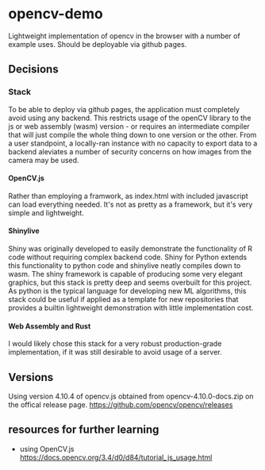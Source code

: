 # opencv-demo

Lightweight implementation of opencv in the browser with a number of example uses. Should be deployable via github pages.

## Decisions

### Stack

To be able to deploy via github pages, the application must completely avoid using any backend. This restricts usage of the openCV library to the js or web assembly (wasm) version - or requires an intermediate compiler that will just compile the whole thing down to one version or the other. From a user standpoint, a locally-ran instance with no capacity to export data to a backend aleviates a number of security concerns on how images from the camera may be used.

#### OpenCV.js

Rather than employing a framwork, as index.html with included javascript can load everything needed. It's not as pretty as a framework, but it's very simple and lightweight.

#### Shinylive

Shiny was originally developed to easily demonstrate the functionality of R code without requiring complex backend code. Shiny for Python extends this functionality to python code and shinylive neatly compiles down to wasm. The shiny framework is capable of producing some very elegant graphics, but this stack is pretty deep and seems overbuilt for this project. As python is the typical language for developing new ML algorithms, this stack could be useful if applied as a template for new repositories that provides a builtin lightweight demonstration with little implementation cost.

#### Web Assembly and Rust

I would likely chose this stack for a very robust production-grade implementation, if it was still desirable to avoid usage of a server.

## Versions

Using version 4.10.4 of opencv.js obtained from opencv-4.10.0-docs.zip on the offical release page. <https://github.com/opencv/opencv/releases>

## resources for further learning
- using OpenCV.js <https://docs.opencv.org/3.4/d0/d84/tutorial_js_usage.html>
